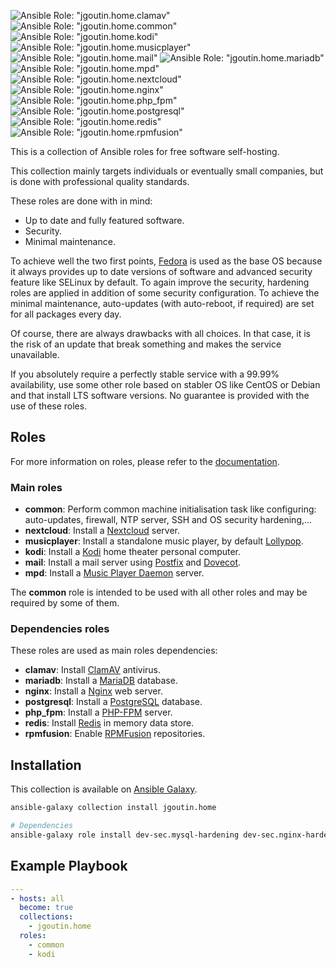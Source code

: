 
![Ansible Role: "jgoutin.home.clamav"](https://github.com/JGoutin/ansible_home/workflows/Ansible%20Role:%20%22jgoutin.home.clamav%22/badge.svg)
![Ansible Role: "jgoutin.home.common"](https://github.com/JGoutin/ansible_home/workflows/Ansible%20Role:%20%22jgoutin.home.common%22/badge.svg)
![Ansible Role: "jgoutin.home.kodi"](https://github.com/JGoutin/ansible_home/workflows/Ansible%20Role:%20%22jgoutin.home.kodi%22/badge.svg)
![Ansible Role: "jgoutin.home.musicplayer"](https://github.com/JGoutin/ansible_home/workflows/Ansible%20Role:%20%22jgoutin.home.musicplayer%22/badge.svg)
![Ansible Role: "jgoutin.home.mail"](https://github.com/JGoutin/ansible_home/workflows/Ansible%20Role:%20%22jgoutin.home.mail%22/badge.svg)
![Ansible Role: "jgoutin.home.mariadb"](https://github.com/JGoutin/ansible_home/workflows/Ansible%20Role:%20%22jgoutin.home.mariadb%22/badge.svg)
![Ansible Role: "jgoutin.home.mpd"](https://github.com/JGoutin/ansible_home/workflows/Ansible%20Role:%20%22jgoutin.home.mpd%22/badge.svg)
![Ansible Role: "jgoutin.home.nextcloud"](https://github.com/JGoutin/ansible_home/workflows/Ansible%20Role:%20%22jgoutin.home.nextcloud%22/badge.svg)
![Ansible Role: "jgoutin.home.nginx"](https://github.com/JGoutin/ansible_home/workflows/Ansible%20Role:%20%22jgoutin.home.nginx%22/badge.svg)
![Ansible Role: "jgoutin.home.php_fpm"](https://github.com/JGoutin/ansible_home/workflows/Ansible%20Role:%20%22jgoutin.home.php_fpm%22/badge.svg)
![Ansible Role: "jgoutin.home.postgresql"](https://github.com/JGoutin/ansible_home/workflows/Ansible%20Role:%20%22jgoutin.home.postgresql%22/badge.svg)
![Ansible Role: "jgoutin.home.redis"](https://github.com/JGoutin/ansible_home/workflows/Ansible%20Role:%20%22jgoutin.home.redis%22/badge.svg)
![Ansible Role: "jgoutin.home.rpmfusion"](https://github.com/JGoutin/ansible_home/workflows/Ansible%20Role:%20%22jgoutin.home.rpmfusion%22/badge.svg)

This is a collection of Ansible roles for free software self-hosting.

This collection mainly targets individuals or eventually small companies, but is
done with professional quality standards.

These roles are done with in mind:

* Up to date and fully featured software.
* Security.
* Minimal maintenance.

To achieve well the two first points, [Fedora](https://getfedora.org/) is used
as the base OS because it always provides up to date versions of software and
advanced security feature like SELinux by default.
To again improve the security, hardening roles are applied in addition of some
security configuration.
To achieve the minimal maintenance, auto-updates (with auto-reboot, if required)
are set for all packages every day.

Of course, there are always drawbacks with all choices. In that case, it is the
risk of an update that break something and makes the service unavailable.

If you absolutely require a perfectly stable service with a 99.99% availability,
use some other role based on stabler OS like CentOS or Debian and that install
LTS software versions.
No guarantee is provided with the use of these roles.

## Roles

For more information on roles, please refer to the 
[documentation](https://jgoutin.github.io/ansible_home/).

### Main roles

* **common**: Perform common machine initialisation task like configuring:
  auto-updates, firewall, NTP server, SSH and OS security hardening,...
* **nextcloud**: Install a [Nextcloud](https://nextcloud.com) server.
* **musicplayer**: Install a standalone music player, by default 
  [Lollypop](https://gitlab.gnome.org/World/lollypop).
* **kodi**: Install a [Kodi](https://kodi.tv) home theater personal computer.
* **mail**: Install a mail server using [Postfix](http://www.postfix.org/) and
  [Dovecot](https://www.dovecot.org/).
* **mpd**: Install a [Music Player Daemon](https://www.musicpd.org/) server.

The **common** role is intended to be used with all other roles and may be
required by some of them.

### Dependencies roles

These roles are used as main roles dependencies:

* **clamav**: Install [ClamAV](https://www.clamav.net) antivirus.
* **mariadb**: Install a [MariaDB](https://mariadb.org) database.
* **nginx**: Install a [Nginx](https://nginx.org) web server.
* **postgresql**: Install a [PostgreSQL](https://www.postgresql.org) database.
* **php_fpm**: Install a [PHP-FPM](https://php-fpm.org) server.
* **redis**: Install [Redis](https://redis.io) in memory data store.
* **rpmfusion**: Enable [RPMFusion](https://rpmfusion.org) repositories.

## Installation

This collection is available on
[Ansible Galaxy](https://galaxy.ansible.com/jgoutin/home).

```bash
ansible-galaxy collection install jgoutin.home

# Dependencies
ansible-galaxy role install dev-sec.mysql-hardening dev-sec.nginx-hardening dev-sec.os-hardening dev-sec.ssh-hardening
```

## Example Playbook

```yaml
---
- hosts: all
  become: true
  collections:
    - jgoutin.home
  roles:
    - common
    - kodi
```

